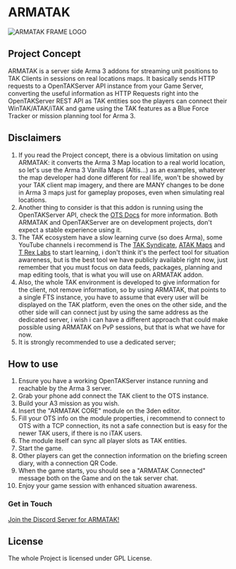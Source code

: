 # ARMATAK

![ARMATAK FRAME LOGO](./files/picture.png)

## Project Concept

ARMATAK is a server side Arma 3 addons for streaming unit positions to TAK Clients in sessions on real locations maps. It basically sends HTTP requests to a OpenTAKServer API instance from your Game Server, converting the useful information as HTTP Requests right into the OpenTAKServer REST API as TAK entities soo the players can connect their WinTAK/ATAK/iTAK and game using the TAK features as a Blue Force Tracker or mission planning tool for Arma 3.

## Disclaimers

1. If you read the Project concept, there is a obvious limitation on using ARMATAK: it converts the Arma 3 Map location to a real world location, so let's use the Arma 3 Vanilla Maps (Altis...) as an examples, whatever the map developer had done different for real life, won't be showed by your TAK client map imagery, and there are MANY changes to be done in Arma 3 maps just for gameplay proposes, even when simulating real locations.  
2. Another thing to consider is that this addon is running using the OpenTAKServer API, check the [OTS Docs](https://docs.opentakserver.io/) for more information. Both ARMATAK and OpenTAKServer are on development projects, don't expect a stable experience using it.  
3. The TAK ecosystem have a slow learning curve (so does Arma), some YouTube channels i recommend is The [TAK Syndicate](https://www.youtube.com/@thetaksyndicate6234), [ATAK Maps](https://www.youtube.com/@ATAKMap) and [T Rex Labs](https://www.youtube.com/playlist?list=PLF9F26zKtAJ3d0jPgi80seK8-bSzlE2L9) to start learning, i don't think it's the perfect tool for situation awareness, but is the best tool we have publicly available right now, just remember that you must focus on data feeds, packages, planning and map editing tools, that is what you will use on ARMATAK addon.  
4. Also, the whole TAK environment is developed to give information for the client, not remove information, so by using ARMATAK, that points to a single FTS instance, you have to assume that every user will be displayed on the TAK platform, even the ones on the other side, and the other side will can connect just by using the same address as the dedicated server, i wish i can have a different approach that could make possible using ARMATAK on PvP sessions, but that is what we have for now.  
5. It is strongly recommended to use a dedicated server;

## How to use

1. Ensure you have a working OpenTAKServer instance running and reachable by the Arma 3 server.
2. Grab your phone add connect the TAK client to the OTS instance.
3. Build your A3 mission as you wish.
4. Insert the "ARMATAK CORE" module on the 3den editor.
5. Fill your OTS info on the module properties, i recommend to connect to OTS with a TCP connection, its not a safe connection but is easy for the newer TAK users, if there is no iTAK users.
6. The module itself can sync all player slots as TAK entities.
7. Start the game.
8. Other players can get the connection information on the briefing screen diary, with a connection QR Code.
9. When the game starts, you should see a "ARMATAK Connected" message both on the Game and on the tak server chat.
10. Enjoy your game session with enhanced situation awareness.

### Get in Touch

[Join the Discord Server for ARMATAK!](https://discord.gg/svK64PCycU)

## License

The whole Project is licensed under GPL License.
